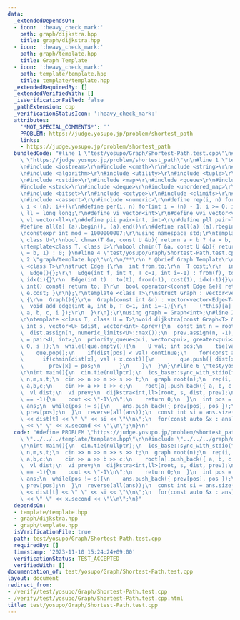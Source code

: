 ```yaml
---
data:
  _extendedDependsOn:
  - icon: ':heavy_check_mark:'
    path: graph/dijkstra.hpp
    title: graph/dijkstra.hpp
  - icon: ':heavy_check_mark:'
    path: graph/template.hpp
    title: Graph Template
  - icon: ':heavy_check_mark:'
    path: template/template.hpp
    title: template/template.hpp
  _extendedRequiredBy: []
  _extendedVerifiedWith: []
  _isVerificationFailed: false
  _pathExtension: cpp
  _verificationStatusIcon: ':heavy_check_mark:'
  attributes:
    '*NOT_SPECIAL_COMMENTS*': ''
    PROBLEM: https://judge.yosupo.jp/problem/shortest_path
    links:
    - https://judge.yosupo.jp/problem/shortest_path
  bundledCode: "#line 1 \"test/yosupo/Graph/Shortest-Path.test.cpp\"\n#define PROBLEM\
    \ \"https://judge.yosupo.jp/problem/shortest_path\"\n\n#line 1 \"template/template.hpp\"\
    \n#include <iostream>\r\n#include <cmath>\r\n#include <string>\r\n#include <vector>\r\
    \n#include <algorithm>\r\n#include <utility>\r\n#include <tuple>\r\n#include <cstdint>\r\
    \n#include <cstdio>\r\n#include <map>\r\n#include <queue>\r\n#include <set>\r\n\
    #include <stack>\r\n#include <deque>\r\n#include <unordered_map>\r\n#include <unordered_set>\r\
    \n#include <bitset>\r\n#include <cctype>\r\n#include <climits>\r\n#include <functional>\r\
    \n#include <cassert>\r\n#include <numeric>\r\n#define rep(i, n) for(int i = 0;\
    \ i < (n); i++)\r\n#define per(i, n) for(int i = (n) - 1; i >= 0; i--)\r\nusing\
    \ ll = long long;\r\n#define vi vector<int>\r\n#define vvi vector<vi>\r\n#define\
    \ vl vector<ll>\r\n#define pii pair<int, int>\r\n#define pll pair<ll, ll>\r\n\
    #define all(a) (a).begin(), (a).end()\r\n#define rall(a) (a).rbegin(), (a).rend()\r\
    \nconstexpr int mod = 1000000007;\r\nusing namespace std;\r\ntemplate<class T,\
    \ class U>\r\nbool chmax(T &a, const U &b){ return a < b ? (a = b, 1) : 0; }\r\
    \ntemplate<class T, class U>\r\nbool chmin(T &a, const U &b){ return a > b ? (a\
    \ = b, 1) : 0; }\n#line 4 \"test/yosupo/Graph/Shortest-Path.test.cpp\"\n\n#line\
    \ 2 \"graph/template.hpp\"\n\r\n/**\r\n * @brief Graph Template\r\n*/\r\ntemplate\
    \ <class T>\r\nstruct Edge {\r\n  int from,to;\r\n  T cost;\r\n  int idx;\r\n\
    \  Edge(){};\r\n  Edge(int f, int t, T c=1, int i=-1) : from(f), to(t), cost(c),\
    \ idx(i){}\r\n  Edge(int t) : to(t), from(-1), cost(1), idx(-1){}\r\n  operator\
    \ int() const{ return to; }\r\n  bool operator<(const Edge &e){ return cost <\
    \ e.cost; }\r\n};\r\ntemplate <class T>\r\nstruct Graph : vector<vector<Edge<T>>>\
    \ {\r\n  Graph(){}\r\n  Graph(const int &n) : vector<vector<Edge<T>>>(n){}\r\n\
    \  void add_edge(int a, int b, T c=1, int i=-1){\r\n    (*this)[a].push_back({\
    \ a, b, c, i });\r\n  }\r\n};\r\nusing graph = Graph<int>;\n#line 2 \"graph/dijkstra.hpp\"\
    \n\ntemplate <class T, class U = T>\nvoid dijkstra(const Graph<T> &root, const\
    \ int s, vector<U> &dist, vector<int> &prev){\n  const int n = root.size();\n\
    \  dist.assign(n, numeric_limits<U>::max());\n  prev.assign(n, -1);\n  using pui\
    \ = pair<U, int>;\n  priority_queue<pui, vector<pui>, greater<pui>> que;\n  que.push({\
    \ 0, s });\n  while(!que.empty()){\n    U val; int pos;\n    tie(val,pos) = que.top();\n\
    \    que.pop();\n    if(dist[pos] < val) continue;\n    for(const auto &x : root[pos]){\n\
    \      if(chmin(dist[x], val + x.cost)){\n        que.push({ dist[x], x });\n\
    \        prev[x] = pos;\n      }\n    }\n  }\n}\n#line 6 \"test/yosupo/Graph/Shortest-Path.test.cpp\"\
    \n\nint main(){\n  cin.tie(nullptr);\n  ios_base::sync_with_stdio(false);\n  int\
    \ n,m,s,t;\n  cin >> n >> m >> s >> t;\n  graph root(n);\n  rep(i, m){\n    int\
    \ a,b,c;\n    cin >> a >> b >> c;\n    root[a].push_back({ a, b, c });\n  }\n\
    \  vl dist;\n  vi prev;\n  dijkstra<int,ll>(root, s, dist, prev);\n\n  if(prev[t]\
    \ == -1){\n    cout << \"-1\\n\";\n    return 0;\n  }\n  int pos = t;\n  vector<pii>\
    \ ans;\n  while(pos != s){\n    ans.push_back({ prev[pos], pos });\n    pos =\
    \ prev[pos];\n  }\n  reverse(all(ans));\n  const int si = ans.size();\n  cout\
    \ << dist[t] << \" \" << si << \"\\n\";\n  for(const auto &x : ans) cout << x.first\
    \ << \" \" << x.second << \"\\n\";\n}\n"
  code: "#define PROBLEM \"https://judge.yosupo.jp/problem/shortest_path\"\n\n#include\
    \ \"../../../template/template.hpp\"\n\n#include \"../../../graph/dijkstra.hpp\"\
    \n\nint main(){\n  cin.tie(nullptr);\n  ios_base::sync_with_stdio(false);\n  int\
    \ n,m,s,t;\n  cin >> n >> m >> s >> t;\n  graph root(n);\n  rep(i, m){\n    int\
    \ a,b,c;\n    cin >> a >> b >> c;\n    root[a].push_back({ a, b, c });\n  }\n\
    \  vl dist;\n  vi prev;\n  dijkstra<int,ll>(root, s, dist, prev);\n\n  if(prev[t]\
    \ == -1){\n    cout << \"-1\\n\";\n    return 0;\n  }\n  int pos = t;\n  vector<pii>\
    \ ans;\n  while(pos != s){\n    ans.push_back({ prev[pos], pos });\n    pos =\
    \ prev[pos];\n  }\n  reverse(all(ans));\n  const int si = ans.size();\n  cout\
    \ << dist[t] << \" \" << si << \"\\n\";\n  for(const auto &x : ans) cout << x.first\
    \ << \" \" << x.second << \"\\n\";\n}"
  dependsOn:
  - template/template.hpp
  - graph/dijkstra.hpp
  - graph/template.hpp
  isVerificationFile: true
  path: test/yosupo/Graph/Shortest-Path.test.cpp
  requiredBy: []
  timestamp: '2023-11-10 15:24:24+09:00'
  verificationStatus: TEST_ACCEPTED
  verifiedWith: []
documentation_of: test/yosupo/Graph/Shortest-Path.test.cpp
layout: document
redirect_from:
- /verify/test/yosupo/Graph/Shortest-Path.test.cpp
- /verify/test/yosupo/Graph/Shortest-Path.test.cpp.html
title: test/yosupo/Graph/Shortest-Path.test.cpp
---
```

